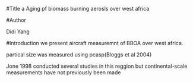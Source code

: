 #Title
a
Aging pf biomass burning aerosls over west africa

#Author

Didi Yang

#Introduction 
we present aircraft measuremnt of BBOA over west africa.

partical size was measured using pcasp(Bloggs et al 2004)

Jone 1998 conducted several studies in this reggion
but continental-scale measurements have not previously been made

